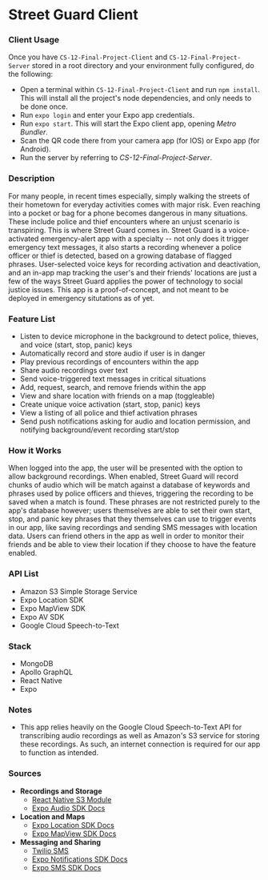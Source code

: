 # Street Guard Client

### Client Usage

Once you have `CS-12-Final-Project-Client` and `CS-12-Final-Project-Server` stored in a root directory and your environment fully configured, do the following:

- Open a terminal within `CS-12-Final-Project-Client` and run `npm install`. This will install all the project's node dependencies, and only needs to be done once.
- Run `expo login` and enter your Expo app credentials.
- Run `expo start`. This will start the Expo client app, opening _Metro Bundler_.
- Scan the QR code there from your camera app (for IOS) or Expo app (for Android).
- Run the server by referring to _CS-12-Final-Project-Server_.

### Description

For many people, in recent times especially, simply walking the streets of their hometown for everyday activities comes with major risk. Even reaching into a pocket or bag for a phone becomes dangerous in many situations. These include police and thief encounters where an unjust scenario is transpiring. This is where Street Guard comes in. Street Guard is a voice-activated emergency-alert app with a specialty -- not only does it trigger emergency text messages, it also starts a recording whenever a police officer or thief is detected, based on a growing database of flagged phrases. User-selected voice keys for recording activation and deactivation, and an in-app map tracking the user's and their friends' locations are just a few of the ways Street Guard applies the power of technology to social justice issues. This app is a proof-of-concept, and not meant to be deployed in emergency situtations as of yet.

### Feature List

- Listen to device microphone in the background to detect police, thieves, and voice (start, stop, panic) keys
- Automatically record and store audio if user is in danger
- Play previous recordings of encounters within the app
- Share audio recordings over text
- Send voice-triggered text messages in critical situations
- Add, request, search, and remove friends within the app
- View and share location with friends on a map (toggleable)
- Create unique voice activation (start, stop, panic) keys
- View a listing of all police and thief activation phrases
- Send push notifications asking for audio and location permission, and notifying background/event recording start/stop

### How it Works
When logged into the app, the user will be presented with the option to allow background recordings. When enabled, Street Guard will record chunks of audio which will be match against a database of keywords and phrases used by police officers and thieves, triggering the recording to be saved when a match is found. These phrases are not restricted purely to the app's database however; users themselves are able to set their own start, stop, and panic key phrases that they themselves can use to trigger events in our app, like saving recordings and sending SMS messages with location data. Users can friend others in the app as well in order to monitor their friends and be able to view their location if they choose to have the feature enabled.

### API List

- Amazon S3 Simple Storage Service
- Expo Location SDK
- Expo MapView SDK
- Expo AV SDK
- Google Cloud Speech-to-Text

### Stack

- MongoDB
- Apollo GraphQL
- React Native
- Expo

### Notes

- This app relies heavily on the Google Cloud Speech-to-Text API for transcribing audio recordings as well as Amazon's S3 service for storing these recordings. As such, an internet connection is required for our app to function as intended.

### Sources

- **Recordings and Storage**
  - [React Native S3 Module](https://www.npmjs.com/package/react-native-aws3)
  - [Expo Audio SDK Docs](https://docs.expo.io/versions/latest/sdk/audio/)
- **Location and Maps**
  - [Expo Location SDK Docs](https://docs.expo.io/versions/latest/sdk/location/)
  - [Expo MapView SDK Docs](https://docs.expo.io/versions/latest/sdk/map-view/)
- **Messaging and Sharing**
  - [Twilio SMS](https://www.twilio.com/messaging)
  - [Expo Notifications SDK Docs](https://docs.expo.io/versions/latest/sdk/notifications/)
  - [Expo SMS SDK Docs](https://docs.expo.io/versions/v41.0.0/sdk/sms/)

